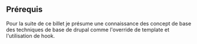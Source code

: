 
## Prérequis

Pour la suite de ce billet je présume une connaissance des concept de base des 
techniques de base de drupal comme l'override de template et l'utilisation
de hook.
